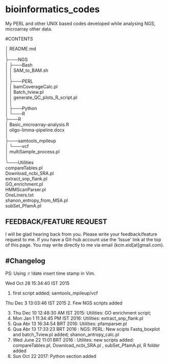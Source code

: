 # bioinformatics_codes
My PERL and other UNIX based codes developed while analysing NGS, microarray other data.

#CONTENTS

│   README.md  
│  
├───NGS  
│   ├───Bash  
│   │       SAM_to_BAM.sh  
│   │  
│   ├───PERL  
│   │       bamCoverageCalc.pl  
│   │       Batch_tview.pl  
│   │       generate_QC_plots_R_script.pl  
│   │  
│   ├───Python  
│   └───R  
├───R  
│       Basic_microarray-analysis.R  
│       oligo-limma-pipeline.docx  
│  
├───samtools_mpileup  
│   └───vcf  
│           multiSample_process.pl  
│  
└───Utilities  
        compareTables.pl  
        Download_ncbi_SRA.pl  
        extract_snp_flank.pl  
        GO_enrichment.pl  
        HMMScanParser.pl  
        OneLiners.txt  
        shanon_entropy_from_MSA.pl  
        subSet_PfamA.pl  


## FEEDBACK/FEATURE REQUEST
I will be glad hearing back from you. Please write your feedback/feature request to me. 
If you have a Git-hub account use the 'Issue' link at the top of this page. 
You may write directly to me via email (kcm.eid[at]gmail.com).




#Changelog
----------------------------
PS: Using :r !date insert time stamp in Vim.

Wed Oct 28 15:34:40 IST 2015
1. first script added; samtools_mpileup/vcf

Thu Dec  3 13:03:46 IST 2015
2. Few NGS scripts added

3. Thu Dec 10 12:48:30 AM IST 2015: Utilities: GO enrichment script;
4. Mon Jan 1 11:34:45 PM IST 2016: Utilities:  	extract_snp_flank.pl
5. Qua Abr 13 16:34:54 BRT 2016: Utilities: pfamparser.pl
6.  Qua Abr 13 17:33:23 BRT 2016 : NGS: PERL: New scipts Fastq_boxplot and batch_Tview.pl added; shanon_antropy_calc.pl
7. Wed June 22 11:01 BRT 2016 : Utilites: new scripts added: compareTables.pl, Download_ncbi_SRA.pl , subSet_PfamA.pl, R folder added
8. Sun Oct 22 2017: Python section added 
